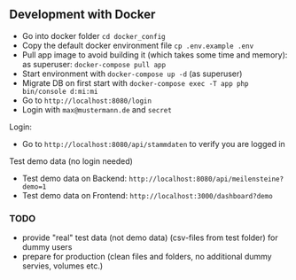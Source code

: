 ## Development with Docker

- Go into docker folder `cd docker_config`
- Copy the default docker environment file `cp .env.example .env`
- Pull app image to avoid building it (which takes some time and memory): as superuser: `docker-compose pull app`
- Start environment with `docker-compose up -d` (as superuser)
- Migrate DB on first start with `docker-compose exec -T app php bin/console d:mi:mi`
- Go to `http://localhost:8080/login`
- Login with `max@mustermann.de` and `secret`

Login:

- Go to `http://localhost:8080/api/stammdaten` to verify you are logged in

Test demo data (no login needed)

- Test demo data on Backend: `http://localhost:8080/api/meilensteine?demo=1`
- Test demo data on Frontend: `http://localhost:3000/dashboard?demo`

### TODO
- provide "real" test data (not demo data) (csv-files from test folder) for dummy users
- prepare for production (clean files and folders, no additional dummy servies, volumes etc.)
